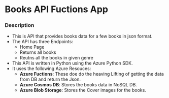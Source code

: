 # Books API Fuctions App

### Description
- This is API that provides books data for a few books in json format.
- The API has three Endpoints:
    - Home Page
    - Returns all books
    - Reutns all the books in given genre
- This API is written in Python using the Azure Python SDK.
- It uses the following Azure Resouces:
    - **Azure Fuctions**: These doe do the heaving Lifting of getting the data from DB and return the Json.
    - **Azure Cosmos DB**: Stores the books data in NoSQL DB.
    - **Azure Blob Storage**: Stores the Cover images for the books.


  
